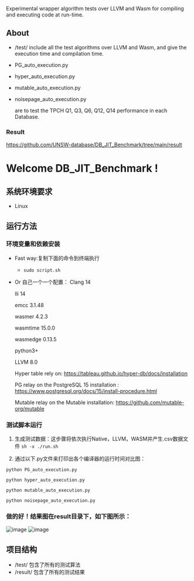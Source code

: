 Experimental wrapper algorithm tests over LLVM and Wasm for compiling and executing code at run-time.

## About

* /test/ include all the test algorithms over LLVM and Wasm, and give the execution time and compilation time.
  
* PG_auto_execution.py
* hyper_auto_execution.py
* mutable_auto_execution.py
* noisepage_auto_execution.py

  are to test the TPCH Q1, Q3, Q6, Q12, Q14 performance in each Database.


### Result

https://github.com/UNSW-database/DB_JIT_Benchmark/tree/main/result


# Welcome DB_JIT_Benchmark !

## 系统环境要求
- Linux


## 运行方法
### 环境变量和依赖安装
- Fast way:复制下面的命令到终端执行
  - ```sudo script.sh```
- Or 自己一个一个配置：
  Clang 14
  
  lli 14
  
  emcc 3.1.48
  
  wasmer 4.2.3
  
  wasmtime 15.0.0
  
  wasmedge 0.13.5

  python3+
  
  LLVM 8.0

  Hyper table rely on: https://tableau.github.io/hyper-db/docs/installation 
  
  PG relay on the PostgreSQL 15 installation : https://www.postgresql.org/docs/15/install-procedure.html 
  
  Mutable relay on the Mutable installation: https://github.com/mutable-org/mutable 


### 测试脚本运行
1. 生成测试数据：这步骤将依次执行Native，LLVM，WASM并产生.csv数据文件
```sh -x ./run.sh```


2. 通过以下.py文件来打印出各个编译器的运行时间对比图：

```python PG_auto_execution.py```

```python hyper_auto_execution.py```

```python mutable_auto_execution.py```

```python noisepage_auto_execution.py```


### 做的好！结果图在result目录下，如下图所示：
![image](./result/hashjoin-compile.png)
![image](./result/hashjoin.png)

## 项目结构
- /test/ 包含了所有的测试算法
- /result/ 包含了所有的测试结果
